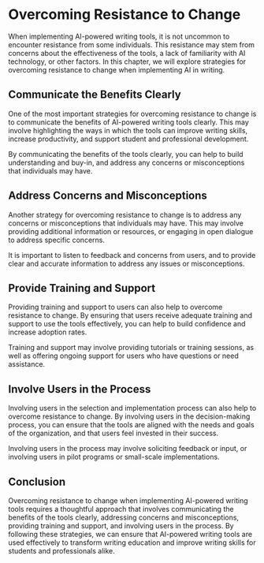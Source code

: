 Overcoming Resistance to Change
=======================================================================

When implementing AI-powered writing tools, it is not uncommon to encounter resistance from some individuals. This resistance may stem from concerns about the effectiveness of the tools, a lack of familiarity with AI technology, or other factors. In this chapter, we will explore strategies for overcoming resistance to change when implementing AI in writing.

Communicate the Benefits Clearly
--------------------------------

One of the most important strategies for overcoming resistance to change is to communicate the benefits of AI-powered writing tools clearly. This may involve highlighting the ways in which the tools can improve writing skills, increase productivity, and support student and professional development.

By communicating the benefits of the tools clearly, you can help to build understanding and buy-in, and address any concerns or misconceptions that individuals may have.

Address Concerns and Misconceptions
-----------------------------------

Another strategy for overcoming resistance to change is to address any concerns or misconceptions that individuals may have. This may involve providing additional information or resources, or engaging in open dialogue to address specific concerns.

It is important to listen to feedback and concerns from users, and to provide clear and accurate information to address any issues or misconceptions.

Provide Training and Support
----------------------------

Providing training and support to users can also help to overcome resistance to change. By ensuring that users receive adequate training and support to use the tools effectively, you can help to build confidence and increase adoption rates.

Training and support may involve providing tutorials or training sessions, as well as offering ongoing support for users who have questions or need assistance.

Involve Users in the Process
----------------------------

Involving users in the selection and implementation process can also help to overcome resistance to change. By involving users in the decision-making process, you can ensure that the tools are aligned with the needs and goals of the organization, and that users feel invested in their success.

Involving users in the process may involve soliciting feedback or input, or involving users in pilot programs or small-scale implementations.

Conclusion
----------

Overcoming resistance to change when implementing AI-powered writing tools requires a thoughtful approach that involves communicating the benefits of the tools clearly, addressing concerns and misconceptions, providing training and support, and involving users in the process. By following these strategies, we can ensure that AI-powered writing tools are used effectively to transform writing education and improve writing skills for students and professionals alike.
